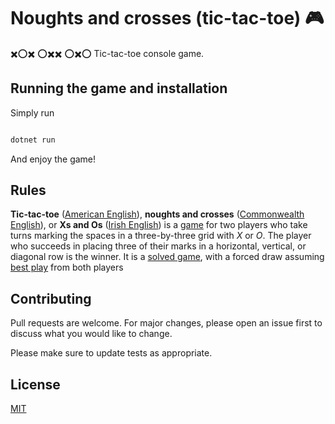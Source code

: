 
# Noughts and crosses (tic-tac-toe) :video_game: 
:heavy_multiplication_x::o::heavy_multiplication_x:
:o::heavy_multiplication_x::heavy_multiplication_x:
:o::heavy_multiplication_x::o:
Tic-tac-toe console game.


  

## Running the game and installation

Simply run  

```cmd

dotnet run

```

  And enjoy the game!

## Rules


**Tic-tac-toe** ([American English](https://en.wikipedia.org/wiki/American_English "American English")), **noughts and crosses** ([Commonwealth English](https://en.wikipedia.org/wiki/Commonwealth_English "Commonwealth English")), or **Xs and Os** ([Irish English](https://en.wikipedia.org/wiki/Irish_English "Irish English")) is a [ game](https://en.wikipedia.org/wiki/Paper-and-pencil_game "Paper-and-pencil game") for two players who take turns marking the spaces in a three-by-three grid with _X_ or _O_. The player who succeeds in placing three of their marks in a horizontal, vertical, or diagonal row is the winner. It is a [solved game](https://en.wikipedia.org/wiki/Solved_game "Solved game"), with a forced draw assuming [best play](https://en.wikipedia.org/wiki/Best_response "Best response") from both players
  

## Contributing

Pull requests are welcome. For major changes, please open an issue first to discuss what you would like to change.

  

Please make sure to update tests as appropriate.

  

## License

[MIT](https://choosealicense.com/licenses/mit/)
